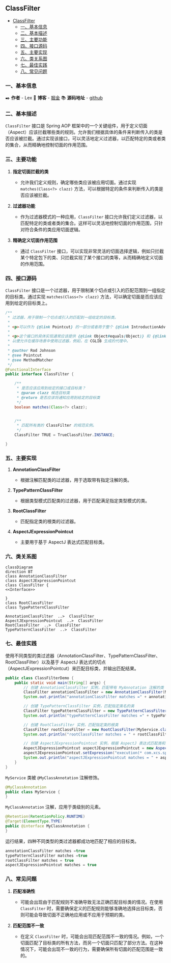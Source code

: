 ## ClassFilter

- [ClassFilter](#classfilter)
  - [一、基本信息](#一基本信息)
  - [二、基本描述](#二基本描述)
  - [三、主要功能](#三主要功能)
  - [四、接口源码](#四接口源码)
  - [五、主要实现](#五主要实现)
  - [六、类关系图](#六类关系图)
  - [七、最佳实践](#七最佳实践)
  - [八、常见问题](#八常见问题)


### 一、基本信息

✒️ **作者** - Lex 📝 **博客** - [掘金](https://juejin.cn/user/4251135018533068/posts) 📚 **源码地址** - [github](https://github.com/xuchengsheng/spring-reading)

### 二、基本描述

`ClassFilter` 接口是 Spring AOP 框架中的一个关键组件，用于定义切面（Aspect）应该拦截哪些类的规则。允许我们根据具体的条件来判断传入的类是否应该被拦截。通过实现该接口，可以灵活地定义过滤器，以匹配特定的类或者类的集合，从而精确地控制切面的作用范围。

### 三、主要功能

1. **指定切面拦截的类**

   + 允许我们定义规则，确定哪些类应该被应用切面。通过实现 `matches(Class<?> clazz)` 方法，可以根据特定的条件来判断传入的类是否应该被拦截。

2. **过滤器功能**

   + 作为过滤器模式的一种应用，`ClassFilter` 接口允许我们定义过滤器，以匹配特定的类或者类的集合。这样可以灵活地控制切面的作用范围，只针对符合条件的类应用切面逻辑。

3. **精确定义切面作用范围**

   + 通过 `ClassFilter` 接口，可以实现非常灵活的切面选择逻辑，例如只拦截某个特定包下的类、只拦截实现了某个接口的类等，从而精确地定义切面的作用范围。

### 四、接口源码

`ClassFilter` 接口是一个过滤器，用于限制某个切点或引入的匹配范围到一组指定的目标类。通过实现 `matches(Class<?> clazz)` 方法，可以确定切面是否应该应用到给定的目标类上。

```java
/**
 * 过滤器，用于限制一个切点或引入的匹配到一组给定的目标类。
 *
 * <p>可以作为 {@link Pointcut} 的一部分或者用于整个 {@link IntroductionAdvisor} 的定位。
 *
 * <p>这个接口的具体实现通常应该提供 {@link Object#equals(Object)} 和 {@link Object#hashCode()} 的适当实现，
 * 以便允许在缓存场景中使用过滤器，例如，在 CGLIB 生成的代理中。
 *
 * @author Rod Johnson
 * @see Pointcut
 * @see MethodMatcher
 */
@FunctionalInterface
public interface ClassFilter {

	/**
	 * 是否应该应用到给定的接口或目标类？
	 * @param clazz 候选目标类
	 * @return 是否应该将通知应用到给定的目标类
	 */	
	boolean matches(Class<?> clazz);


	/**
	 * 匹配所有类的 ClassFilter 的规范实例。
	 */
	ClassFilter TRUE = TrueClassFilter.INSTANCE;

}

```

### 五、主要实现

1. **AnnotationClassFilter**

   - 根据注解匹配类的过滤器，用于选取带有指定注解的类。

2. **TypePatternClassFilter** 

   + 根据类型模式匹配类的过滤器，用于匹配满足指定类型模式的类。

3. **RootClassFilter** 

   + 匹配指定类的根类的过滤器。

4. **AspectJExpressionPointcut**

   + 主要用于基于 AspectJ 表达式匹配目标类。

### 六、类关系图

~~~mermaid
classDiagram
direction BT
class AnnotationClassFilter
class AspectJExpressionPointcut
class ClassFilter {
<<Interface>>

}
class RootClassFilter
class TypePatternClassFilter

AnnotationClassFilter  ..>  ClassFilter 
AspectJExpressionPointcut  ..>  ClassFilter 
RootClassFilter  ..>  ClassFilter 
TypePatternClassFilter  ..>  ClassFilter 

~~~



### 七、最佳实践

使用不同类型的类过滤器（AnnotationClassFilter、TypePatternClassFilter、RootClassFilter）以及基于 AspectJ 表达式的切点（AspectJExpressionPointcut）来匹配目标类，并输出匹配结果。

```java
public class ClassFilterDemo {
    public static void main(String[] args) {
        // 创建 AnnotationClassFilter 实例，匹配带有 MyAnnotation 注解的类
        ClassFilter annotationClassFilter = new AnnotationClassFilter(MyClassAnnotation.class);
        System.out.println("annotationClassFilter matches =" + annotationClassFilter.matches(MyService.class));

        // 创建 TypePatternClassFilter 实例，匹配指定类名的类
        ClassFilter typePatternClassFilter = new TypePatternClassFilter("com.xcs.spring.MyService");
        System.out.println("typePatternClassFilter matches =" + typePatternClassFilter.matches(MyService.class));

        // 创建 RootClassFilter 实例，匹配指定类的根类
        ClassFilter rootClassFilter = new RootClassFilter(MyService.class);
        System.out.println("rootClassFilter matches = " + rootClassFilter.matches(MySubService.class));

        // 创建 AspectJExpressionPointcut 实例，根据 AspectJ 表达式匹配类和方法
        AspectJExpressionPointcut aspectJExpressionPointcut = new AspectJExpressionPointcut();
        aspectJExpressionPointcut.setExpression("execution(* com.xcs.spring.MyService.*(..))");
        System.out.println("aspectJExpressionPointcut matches = " + aspectJExpressionPointcut.matches(MyService.class));
    }
}
```

`MyService` 类被 `@MyClassAnnotation` 注解修饰。

```java
@MyClassAnnotation
public class MyService {
}
```

`MyClassAnnotation` 注解，应用于类级别的元素。

```java
@Retention(RetentionPolicy.RUNTIME)
@Target(ElementType.TYPE)
public @interface MyClassAnnotation {
}
```

运行结果，四种不同类型的类过滤器都成功地匹配了相应的目标类。

```java
annotationClassFilter matches =true
typePatternClassFilter matches =true
rootClassFilter matches = true
aspectJExpressionPointcut matches = true
```

### 八、常见问题

1. **匹配准确性**
   + 可能会出现由于匹配规则不准确导致无法正确匹配目标类的情况。在使用 `ClassFilter` 时，需要确保定义的匹配规则能够准确地选择出目标类，否则可能会导致切面不正确地应用或不应用于预期的类。
   
2. **匹配范围不一致**

   + 在定义 `ClassFilter` 时，可能会出现匹配范围不一致的情况。例如，一个切面匹配了目标类的所有方法，而另一个切面只匹配了部分方法。在这种情况下，可能会出现不一致的行为，需要确保所有切面的匹配范围是一致的。